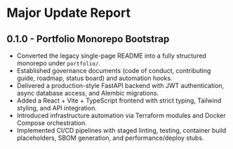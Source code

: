 # Major Update Report

## 0.1.0 - Portfolio Monorepo Bootstrap
- Converted the legacy single-page README into a fully structured monorepo under `portfolio/`.
- Established governance documents (code of conduct, contributing guide, roadmap, status board) and automation hooks.
- Delivered a production-style FastAPI backend with JWT authentication, async database access, and Alembic migrations.
- Added a React + Vite + TypeScript frontend with strict typing, Tailwind styling, and API integration.
- Introduced infrastructure automation via Terraform modules and Docker Compose orchestration.
- Implemented CI/CD pipelines with staged linting, testing, container build placeholders, SBOM generation, and performance/deploy stubs.
